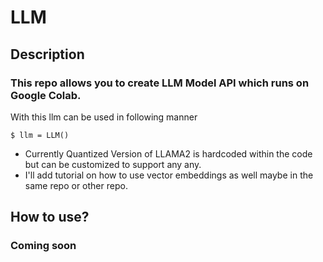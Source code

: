 # LLM

## Description
### This repo allows you to create LLM Model API which runs on Google Colab.

With this llm can be used in following manner
```
$ llm = LLM()
```

 - Currently Quantized Version of LLAMA2 is hardcoded within the code but can be customized to support any any. 
- I'll add tutorial on how to use vector embeddings as well maybe in the same repo or other repo.

## How to use?
### Coming soon